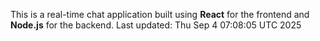 This is a real-time chat application built using **React** for the frontend and **Node.js** for the backend.
Last updated: Thu Sep  4 07:08:05 UTC 2025
